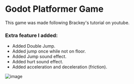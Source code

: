 # Godot Platformer Game

This game was made following Brackey's tutorial on youtube.


### Extra feature I added:
- Added Double Jump.
- Added jump once while not on floor.
- Added Jump sound effect.
- Added hurt sound effect.
- Added acceleration and deceleration (friction).


![image](https://github.com/Praphulla06/Godot-Game/assets/155335759/946fd090-6ca0-40ac-9c55-03e4b5fc6944)
